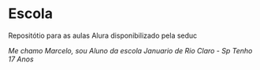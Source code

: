 # Escola
Repositótio para as aulas Alura disponibilizado pela seduc

*Me chamo Marcelo, sou Aluno da escola Januario de Rio Claro - Sp*
*Tenho 17 Anos*
